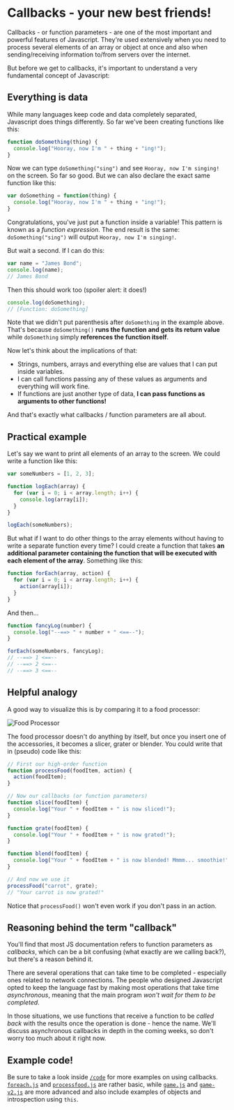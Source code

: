 # Callbacks - your new best friends!

Callbacks - or function parameters - are one of the most important and powerful features of Javascript. They're used extensively when you need to process several elements of an array or object at once and also when sending/receiving information to/from servers over the internet.

But before we get to callbacks, it's important to understand a very fundamental concept of Javascript:

## Everything is data

While many languages keep code and data completely separated, Javascript does things differently. So far we've been creating functions like this:
```js
function doSomething(thing) {
  console.log("Hooray, now I'm " + thing + "ing!");
}
```

Now we can type `doSomething("sing")` and see `Hooray, now I'm singing!` on the screen. So far so good. But we can also declare the exact same function like this:
```js
var doSomething = function(thing) {
  console.log("Hooray, now I'm " + thing + "ing!");
}
```

Congratulations, you've just put a function inside a variable! This pattern is known as a _function expression_. The end result is the same: `doSomething("sing")` will output `Hooray, now I'm singing!`.

But wait a second. If I can do this:
```js
var name = "James Bond";
console.log(name);
// James Bond
```

Then this should work too (spoiler alert: it does!)
```js
console.log(doSomething);
// [Function: doSomething]
```

Note that we didn't put parenthesis after `doSomething` in the example above. That's because `doSomething()` **runs the function and gets its return value** while `doSomething` simply **references the function itself**.

Now let's think about the implications of that:

* Strings, numbers, arrays and everything else are values that I can put inside variables.
* I can call functions passing any of these values as arguments and everything will work fine.
* If functions are just another type of data, **I can pass functions as arguments to other functions!**

And that's exactly what callbacks / function parameters are all about.

## Practical example

Let's say we want to print all elements of an array to the screen. We could write a function like this:

```js
var someNumbers = [1, 2, 3];

function logEach(array) {
  for (var i = 0; i < array.length; i++) {
    console.log(array[i]);
  }
}

logEach(someNumbers);
```

But what if I want to do other things to the array elements without having to write a separate function every time? I could create a function that takes **an additional parameter containing the function that will be executed with each element of the array**. Something like this:

```js
function forEach(array, action) {
  for (var i = 0; i < array.length; i++) {
    action(array[i]);
  }
}
```

And then...
```js
function fancyLog(number) {
  console.log("--==> " + number + " <==--");
}

forEach(someNumbers, fancyLog);
// --==> 1 <==--
// --==> 2 <==--
// --==> 3 <==--
```

## Helpful analogy

A good way to visualize this is by comparing it to a food processor:

![Food Processor](http://s3.fzero.ca/stuff/foodproc.jpg)

The food processor doesn't do anything by itself, but once you insert one of the accessories, it becomes a slicer, grater or blender. You could write that in (pseudo) code like this:

```js
// First our high-order function
function processFood(foodItem, action) {
  action(foodItem);
}

// Now our callbacks (or function parameters)
function slice(foodItem) {
  console.log("Your " + foodItem + " is now sliced!");
}

function grate(foodItem) {
  console.log("Your " + foodItem + " is now grated!");
}

function blend(foodItem) {
  console.log("Your " + foodItem + " is now blended! Mmmm... smoothie!");
}

// And now we use it
processFood("carrot", grate);
// "Your carrot is now grated!"
```

Notice that `processFood()` won't even work if you don't pass in an action.

## Reasoning behind the term "callback"

You'll find that most JS documentation refers to function parameters as _callbacks_, which can be a bit confusing (what exactly are we calling back?), but there's a reason behind it.

There are several operations that can take time to be completed - especially ones related to network connections. The people who designed Javascript opted to keep the language fast by making most operations that take time  _asynchronous_, meaning that the main program _won't wait for them to be completed_.

In those situations, we use functions that receive a function to be _called back_ with the results once the operation is done - hence the name. We'll discuss asynchronous callbacks in depth in the coming weeks, so don't worry too much about it right now.

## Example code!

Be sure to take a look inside [`/code`](code) for more examples on using callbacks. [`foreach.js`](code/foreach.js) and [`processfood.js`](code/processfood.js) are rather basic, while [`game.js`](code/game.js) and [`game-v2.js`](code/game-v2.js) are more advanced and also include examples of objects and introspection using `this`.
